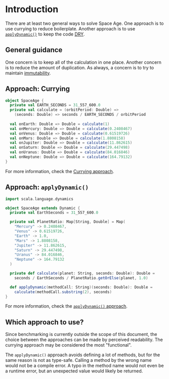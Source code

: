 # Introduction

There are at least two general ways to solve Space Age.
One approach is to use currying to reduce boilerplate.
Another approach is to use [`applyDynamic()`][applydynamic] to keep the code [DRY][dry].

## General guidance

One concern is to keep all of the calculation in one place.
Another concern is to reduce the amount of duplication.
As always, a concern is to try to maintain [immutability][immutability].


## Approach: Currying

```scala
object SpaceAge {
  private val EARTH_SECONDS = 31_557_600.0
  private val calculate = (orbitPeriod: Double) =>
    (seconds: Double) => seconds / EARTH_SECONDS / orbitPeriod
    
  val onEarth: Double => Double = calculate(1)
  val onMercury: Double => Double = calculate(0.2408467)
  val onVenus: Double => Double = calculate(0.61519726)
  val onMars: Double => Double = calculate(1.8808158)
  val onJupiter: Double => Double = calculate(11.862615)
  val onSaturn: Double => Double = calculate(29.447498)
  val onUranus: Double => Double = calculate(84.016846)
  val onNeptune: Double => Double = calculate(164.79132)
}
```

For more information, check the [Currying approach][approach-currying].

## Approach: `applyDynamic()`

```scala
import scala.language.dynamics

object SpaceAge extends Dynamic {
  private val EarthSeconds = 31_557_600.0

  private val PlanetRatio: Map[String, Double] = Map(
    "Mercury" -> 0.2408467,
    "Venus" -> 0.61519726,
    "Earth" -> 1.0,
    "Mars" -> 1.8808158,
    "Jupiter" -> 11.862615,
    "Saturn" -> 29.447498,
    "Uranus" -> 84.016846,
    "Neptune" -> 164.79132
  )

  private def calculate(planet: String, seconds: Double): Double =
    seconds / EarthSeconds / PlanetRatio.getOrElse(planet, 1.0)

  def applyDynamic(methodCall: String)(seconds: Double): Double =
    calculate(methodCall.substring(2), seconds)
}
```

For more information, check the [`applyDynamic()` approach][approach-currying].

## Which approach to use?

Since benchmarking is currently outside the scope of this document, the choice between the approaches can be made by perceived readability.
The currying approach may be considered the most "functional".

The `applyDynamic()` approach avoids defining a lot of methods, but for the same reason is not as type-safe.
Calling a method by the wrong name would not be a compile error.
A typo in the method name would not even be a runtime error, but an unexpected value would likely be returned.

[currying]: https://www.baeldung.com/scala/currying
[applydynamic]: https://www.scala-lang.org/api/2.13.3/scala/Dynamic.html
[dry]: https://en.wikipedia.org/wiki/Don%27t_repeat_yourself
[immutability]: https://alvinalexander.com/scala/scala-idiom-immutable-code-functional-programming-immutability/
[approach-currying]: https://exercism.org/tracks/scala/exercises/space-age/approaches/currying
[approach-applydynamic]: https://exercism.org/tracks/scala/exercises/space-age/approaches/applydynamic
